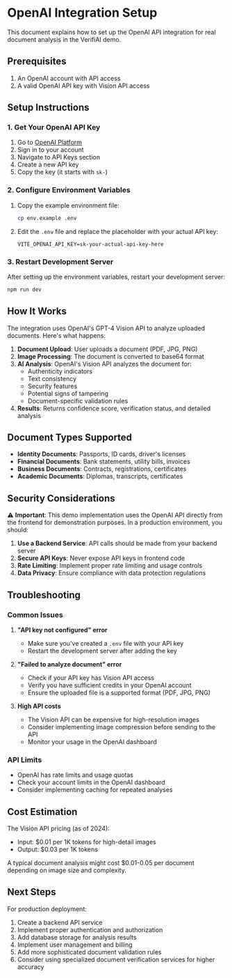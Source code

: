 # OpenAI Integration Setup

This document explains how to set up the OpenAI API integration for real document analysis in the VerifiAI demo.

## Prerequisites

1. An OpenAI account with API access
2. A valid OpenAI API key with Vision API access

## Setup Instructions

### 1. Get Your OpenAI API Key

1. Go to [OpenAI Platform](https://platform.openai.com/)
2. Sign in to your account
3. Navigate to API Keys section
4. Create a new API key
5. Copy the key (it starts with `sk-`)

### 2. Configure Environment Variables

1. Copy the example environment file:
   ```bash
   cp env.example .env
   ```

2. Edit the `.env` file and replace the placeholder with your actual API key:
   ```
   VITE_OPENAI_API_KEY=sk-your-actual-api-key-here
   ```

### 3. Restart Development Server

After setting up the environment variables, restart your development server:

```bash
npm run dev
```

## How It Works

The integration uses OpenAI's GPT-4 Vision API to analyze uploaded documents. Here's what happens:

1. **Document Upload**: User uploads a document (PDF, JPG, PNG)
2. **Image Processing**: The document is converted to base64 format
3. **AI Analysis**: OpenAI's Vision API analyzes the document for:
   - Authenticity indicators
   - Text consistency
   - Security features
   - Potential signs of tampering
   - Document-specific validation rules
4. **Results**: Returns confidence score, verification status, and detailed analysis

## Document Types Supported

- **Identity Documents**: Passports, ID cards, driver's licenses
- **Financial Documents**: Bank statements, utility bills, invoices
- **Business Documents**: Contracts, registrations, certificates
- **Academic Documents**: Diplomas, transcripts, certificates

## Security Considerations

⚠️ **Important**: This demo implementation uses the OpenAI API directly from the frontend for demonstration purposes. In a production environment, you should:

1. **Use a Backend Service**: API calls should be made from your backend server
2. **Secure API Keys**: Never expose API keys in frontend code
3. **Rate Limiting**: Implement proper rate limiting and usage controls
4. **Data Privacy**: Ensure compliance with data protection regulations

## Troubleshooting

### Common Issues

1. **"API key not configured" error**
   - Make sure you've created a `.env` file with your API key
   - Restart the development server after adding the key

2. **"Failed to analyze document" error**
   - Check if your API key has Vision API access
   - Verify you have sufficient credits in your OpenAI account
   - Ensure the uploaded file is a supported format (PDF, JPG, PNG)

3. **High API costs**
   - The Vision API can be expensive for high-resolution images
   - Consider implementing image compression before sending to the API
   - Monitor your usage in the OpenAI dashboard

### API Limits

- OpenAI has rate limits and usage quotas
- Check your account limits in the OpenAI dashboard
- Consider implementing caching for repeated analyses

## Cost Estimation

The Vision API pricing (as of 2024):
- Input: $0.01 per 1K tokens for high-detail images
- Output: $0.03 per 1K tokens

A typical document analysis might cost $0.01-0.05 per document depending on image size and complexity.

## Next Steps

For production deployment:

1. Create a backend API service
2. Implement proper authentication and authorization
3. Add database storage for analysis results
4. Implement user management and billing
5. Add more sophisticated document validation rules
6. Consider using specialized document verification services for higher accuracy
